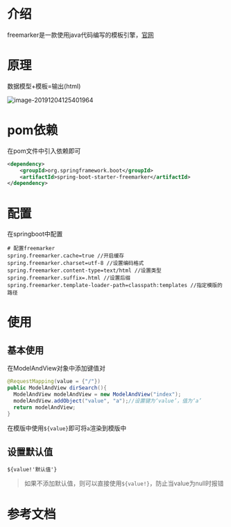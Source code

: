 # 介绍

freemarker是一款使用java代码编写的模板引擎，[官网](http://freemarker.org/)

# 原理

数据模型+模板=输出(html)

![image-20191204125401964](/Users/yingjie.lu/Documents/note/.img/image-20191204125401964.png)

# pom依赖

在pom文件中引入依赖即可

```xml
<dependency>
    <groupId>org.springframework.boot</groupId>
    <artifactId>spring-boot-starter-freemarker</artifactId>
</dependency>
```

# 配置

在springboot中配置

```properties
# 配置freemarker
spring.freemarker.cache=true //开启缓存
spring.freemarker.charset=utf-8 //设置编码格式
spring.freemarker.content-type=text/html //设置类型
spring.freemarker.suffix=.html //设置后缀
spring.freemarker.template-loader-path=classpath:templates //指定模版的路径
```

# 使用

## 基本使用

在ModelAndView对象中添加键值对

```java
@RequestMapping(value = {"/"})
public ModelAndView dirSearch(){
  ModelAndView modelAndView = new ModelAndView("index");
  modelAndView.addObject("value", "a");//设置键为‘value’，值为‘a’
  return modelAndView;
}
```

在模版中使用`${value}`即可将`a`渲染到模版中

## 设置默认值

`${value!'默认值'}`

> 如果不添加默认值，则可以直接使用`${value!}`，防止当value为null时报错







# 参考文档

